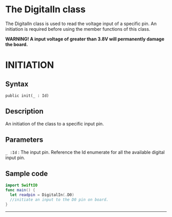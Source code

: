 # **The DigitalIn class**

The DigitalIn class is used to read the voltage input of a specific pin. An initiation is required before using the member functions of this class.

**WARNING! A input voltage of greater than 3.8V will permanently damage the board.**

# INITIATION

## Syntax

`public init(_ : Id)`

## Description

An initiation of the class to a specific input pin.

## Parameters

`_ :Id` : The input pin. Reference the Id enumerate for all the available digital input pin.

## Sample code

```swift
import SwiftIO
func main() {
  let readpin = DigitalIn(.D0)
  //initiate an input to the D0 pin on board.
}
```

--------------------------------------------------------------------------------
